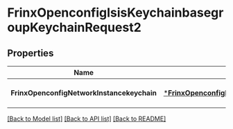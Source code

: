 # FrinxOpenconfigIsisKeychainbasegroupKeychainRequest2

## Properties
Name | Type | Description | Notes
------------ | ------------- | ------------- | -------------
**FrinxOpenconfigNetworkInstancekeychain** | [***FrinxOpenconfigIsisKeychainbasegroupKeychain**](frinx.openconfig.isis.keychainbasegroup.Keychain.md) |  | [optional] [default to null]

[[Back to Model list]](../README.md#documentation-for-models) [[Back to API list]](../README.md#documentation-for-api-endpoints) [[Back to README]](../README.md)


